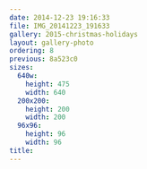 ```yaml
---
date: 2014-12-23 19:16:33
file: IMG_20141223_191633
gallery: 2015-christmas-holidays
layout: gallery-photo
ordering: 8
previous: 8a523c0
sizes:
  640w:
    height: 475
    width: 640
  200x200:
    height: 200
    width: 200
  96x96:
    height: 96
    width: 96
title: 
---
```

